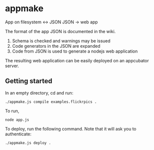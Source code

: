appmake
=======

App on filesystem <-> JSON
JSON -> web app

The format of the app JSON is documented in the wiki.

1. Schema is checked and warnings may be issued
2. Code generators in the JSON are expanded
3. Code from JSON is used to generate a nodejs web application


The resulting web application can be easily deployed on an appcubator server.


Getting started
---------------

In an empty directory, cd and run:

    ./appmake.js compile examples.flickrpics .

To run,

    node app.js

To deploy, run the following command. Note that it will ask you to authenticate:

    ./appmake.js deploy .


